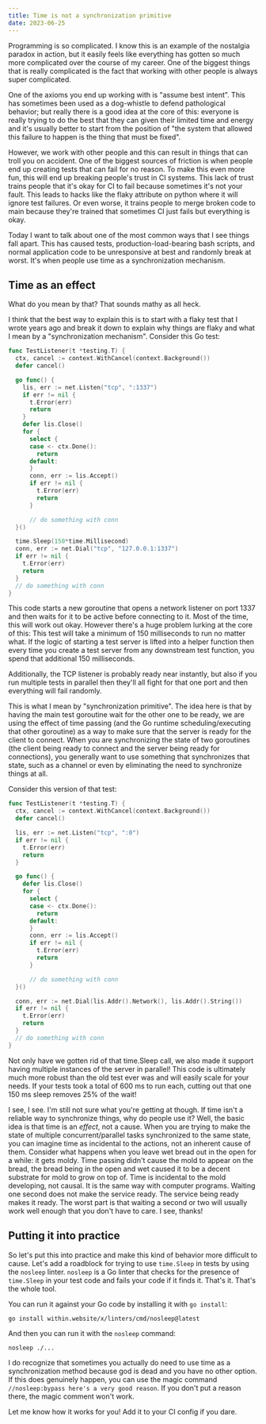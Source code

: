 ```yaml
---
title: Time is not a synchronization primitive
date: 2023-06-25
---
```


Programming is so complicated. I know this is an example of the
nostalgia paradox in action, but it easily feels like everything has
gotten so much more complicated over the course of my career. One of
the biggest things that is really complicated is the fact that working
with other people is always super complicated.

One of the axioms you end up working with is "assume best intent".
This has sometimes been used as a dog-whistle to defend pathological
behavior; but really there is a good idea at the core of this:
everyone is really trying to do the best that they can given their
limited time and energy and it's usually better to start from the
position of "the system that allowed this failure to happen is the
thing that must be fixed".

However, we work with other people and this can result in things that
can troll you on accident. One of the biggest sources of friction is
when people end up creating tests that can fail for no reason. To make
this even more fun, this will end up breaking people's trust in CI
systems. This lack of trust trains people that it's okay for CI to
fail because sometimes it's not your fault. This leads to hacks like
the flaky attribute on python where it will ignore test failures. Or
even worse, it trains people to merge broken code to main because
they're trained that sometimes CI just fails but everything is okay.

Today I want to talk about one of the most common ways that I see
things fall apart. This has caused tests, production-load-bearing bash
scripts, and normal application code to be unresponsive at best and
randomly break at worst. It's when people use time as a
synchronization mechanism.

## Time as an effect

<xeblog-conv name="Aoi" mood="wut">What do you mean by that? That
sounds mathy as all heck.</xeblog-conv>

I think that the best way to explain this is to start with a flaky
test that I wrote years ago and break it down to explain why things
are flaky and what I mean by a "synchronization mechanism". Consider
this Go test:

```go
func TestListener(t *testing.T) {
  ctx, cancel := context.WithCancel(context.Background())
  defer cancel()

  go func() {
    lis, err := net.Listen("tcp", ":1337")
    if err != nil {
      t.Error(err)
      return
    }
    defer lis.Close()
    for {
      select {
      case <- ctx.Done():
        return
      default:
      }
      conn, err := lis.Accept()
      if err != nil {
        t.Error(err)
        return
      }

      // do something with conn
  }()

  time.Sleep(150*time.Millisecond)
  conn, err := net.Dial("tcp", "127.0.0.1:1337")
  if err != nil {
    t.Error(err)
    return
  }
  // do something with conn
}
```

This code starts a new goroutine that opens a network listener on port
1337 and then waits for it to be active before connecting to it. Most
of the time, this will work out okay. However there's a huge problem
lurking at the core of this: This test will take a minimum of 150
milliseconds to run no matter what. If the logic of starting a test
server is lifted into a helper function then every time you create a
test server from any downstream test function, you spend that
additional 150 milliseconds.

Additionally, the TCP listener is probably ready near instantly, but
also if you run multiple tests in parallel then they'll all fight for
that one port and then everything will fail randomly.

This is what I mean by "synchronization primitive". The idea here is
that by having the main test goroutine wait for the other one to be
ready, we are using the effect of time passing (and the Go runtime
scheduling/executing that other goroutine) as a way to make sure that
the server is ready for the client to connect. When you are
synchronizing the state of two goroutines (the client being ready to
connect and the server being ready for connections), you generally
want to use something that synchronizes that state, such as a channel
or even by eliminating the need to synchronize things at all.

Consider this version of that test:

```go
func TestListener(t *testing.T) {
  ctx, cancel := context.WithCancel(context.Background())
  defer cancel()

  lis, err := net.Listen("tcp", ":0")
  if err != nil {
    t.Error(err)
    return
  }

  go func() {
    defer lis.Close()
    for {
      select {
      case <- ctx.Done():
        return
      default:
      }
      conn, err := lis.Accept()
      if err != nil {
        t.Error(err)
        return
      }

      // do something with conn
  }()

  conn, err := net.Dial(lis.Addr().Network(), lis.Addr().String())
  if err != nil {
    t.Error(err)
    return
  }
  // do something with conn
}
```

Not only have we gotten rid of that time.Sleep call, we also made it
support having multiple instances of the server in parallel! This code
is ultimately much more robust than the old test ever was and will
easily scale for your needs. If your tests took a total of 600 ms to
run each, cutting out that one 150 ms sleep removes 25% of the wait!

<xeblog-conv name="Aoi" mood="wut">I see, I see. I'm still not sure
what you're getting at though. If time isn't a reliable way to
synchronize things, why do people use it?</xeblog-conv>
<xeblog-conv name="Cadey" mood="coffee">Well, the basic idea is that
time is an _effect_, not a cause. When you are trying to make the state of multiple
concurrent/parallel tasks synchronized to the same state, you can
imagine time as incidental to the actions, not an inherent cause of
them. Consider what happens when you leave wet bread out in the open
for a while: it gets moldy. Time passing didn't cause the mold to
appear on the bread, the bread being in the open and wet caused it to
be a decent substrate for mold to grow on top of. Time is incidental
to the mold developing, not causal. It is the same way with computer
programs. Waiting one second does not make the service ready. The
service being ready makes it ready. The worst part is that waiting a
second or two will usually work well enough that you don't have to
care.</xeblog-conv>
<xeblog-conv name="Aoi" mood="grin">I see, thanks!</xeblog-conv>

## Putting it into practice

So let's put this into practice and make this kind of behavior more
difficult to cause. Let's add a roadblock for trying to use
`time.Sleep` in tests by using the `nosleep` linter. `nosleep` is a Go
linter that checks for the presence of `time.Sleep` in your test code
and fails your code if it finds it. That's it. That's the whole tool.

You can run it against your Go code by installing it with `go install`:

```
go install within.website/x/linters/cmd/nosleep@latest
```

And then you can run it with the `nosleep` command:

```
nosleep ./...
```

I do recognize that sometimes you actually do need to use time as a
synchronization method because god is dead and you have no other
option. If this does genuinely happen, you can use the magic command
`//nosleep:bypass here's a very good reason`. If you don't put a
reason there, the magic comment won't work.

Let me know how it works for you! Add it to your CI config if you dare.
